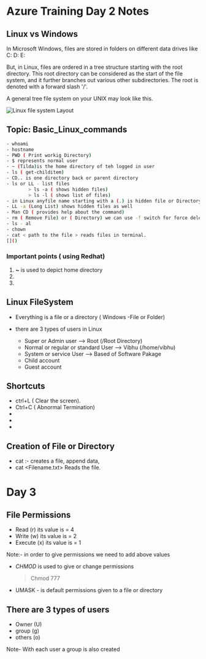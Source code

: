 # Azure Training Day 2 Notes

## Linux vs Windows

In Microsoft Windows, files are stored in folders on different data drives like C: D: E:

But, in Linux, files are ordered in a tree structure starting with the root directory.
This root directory can be considered as the start of the file system, and it further branches out various other subdirectories. The root is denoted with a forward slash '/'.

A general tree file system on your UNIX may look like this.
  
![Linux file system Layout](https://www.guru99.com/images/FolderStructure.png "Linux file system Layout")
## Topic: Basic_Linux_commands
```Bash
- whoami
- hostname
- PWD ( Print workig Directory)
- $ represents normal user
- ~ (Tilda)is the home directory of teh logged in user
- ls ( get-childitem)
- CD.. is one directory back or parent directory
- ls or LL - list files 
        > ls -a ( shows hidden files)
        > ls -l ( shows list of files)
- in Linux anyfile name starting with a (.) is hidden file or Directory
- LL -a (Long List) shows hidden files as well
- Man CD ( provides help about the command)
- rm ( Remove File) or ( Directory) we can use -f switch for force deletion
- ls - al
- chown 
- cat < path to the file > reads files in terminal.
[]()

```
### Important points ( using Redhat)

1. **~** is used to depict home directory
2.
3.
## Linux FileSystem

- Everything is a file or a directory ( Windows -File or Folder)
- there are 3 types of users in Linux

    - Super or Admin user --> Root (/Root Directory)
    - Normal or regular or standard User --> Vibhu (/home/vibhu)
    - System or service User --> Based of Software Pakage
    - Child account
    - Guest account

## Shortcuts

* ctrl+L ( Clear the screen).
* Ctrl+C ( Abnormal Termination)
* 
* 
* 

## Creation of File or Directory
* cat :- creates a file, append data,
* cat <Filename.txt> Reads the file.

# Day 3
## File Permissions
 - Read (r)     its value is = 4
 - Write (w)    its value is = 2
 - Execute (x)  its value is = 1

Note:- in order to give permissions we need to add above values
* *CHMOD* is used to give or change permissions
   
    > Chmod 777
* UMASK - is default permissions given to a file or directory
## There are 3 types of users
- Owner (U)
- group (g)
- others (o)

Note- With each user a group is also created